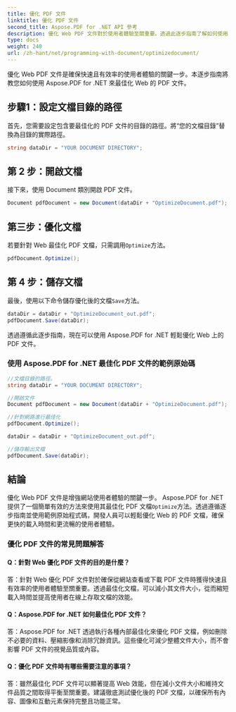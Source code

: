 ```yaml
---
title: 優化 PDF 文件
linktitle: 優化 PDF 文件
second_title: Aspose.PDF for .NET API 參考
description: 優化 Web PDF 文件對於使用者體驗至關重要。透過此逐步指南了解如何使用 Aspose.PDF for .NET 進行此操作。
type: docs
weight: 240
url: /zh-hant/net/programming-with-document/optimizedocument/
---
```

優化 Web PDF 文件是確保快速且有效率的使用者體驗的關鍵一步。本逐步指南將教您如何使用 Aspose.PDF for .NET 來最佳化 Web 的 PDF 文件。

## 步驟1：設定文檔目錄的路徑

首先，您需要設定包含要最佳化的 PDF 文件的目錄的路徑。將“您的文檔目錄”替換為目錄的實際路徑。

```csharp
string dataDir = "YOUR DOCUMENT DIRECTORY";
```

## 第 2 步：開啟文檔

接下來，使用 Document 類別開啟 PDF 文件。

```csharp
Document pdfDocument = new Document(dataDir + "OptimizeDocument.pdf");
```

## 第三步：優化文檔

若要針對 Web 最佳化 PDF 文檔，只需調用`Optimize`方法。

```csharp
pdfDocument.Optimize();
```

## 第 4 步：儲存文檔

最後，使用以下命令儲存優化後的文檔`Save`方法。

```csharp
dataDir = dataDir + "OptimizeDocument_out.pdf";
pdfDocument.Save(dataDir);
```

透過遵循此逐步指南，現在可以使用 Aspose.PDF for .NET 輕鬆優化 Web 上的 PDF 文件。

### 使用 Aspose.PDF for .NET 最佳化 PDF 文件的範例原始碼

```csharp
//文檔目錄的路徑。
string dataDir = "YOUR DOCUMENT DIRECTORY";

//開啟文件
Document pdfDocument = new Document(dataDir + "OptimizeDocument.pdf");

//針對網路進行最佳化
pdfDocument.Optimize();

dataDir = dataDir + "OptimizeDocument_out.pdf";

//儲存輸出文檔
pdfDocument.Save(dataDir);
```

## 結論

優化 Web PDF 文件是增強網站使用者體驗的關鍵一步。 Aspose.PDF for .NET 提供了一個簡單有效的方法來使用其最佳化 PDF 文檔`Optimize`方法。透過遵循逐步指南並使用範例原始程式碼，開發人員可以輕鬆優化 Web 的 PDF 文檔，確保更快的載入時間和更流暢的使用者體驗。

### 優化 PDF 文件的常見問題解答

#### Q：針對 Web 優化 PDF 文件的目的是什麼？

答：針對 Web 優化 PDF 文件對於確保從網站查看或下載 PDF 文件時獲得快速且有效率的使用者體驗至關重要。透過最佳化文檔，可以減小其文件大小，從而縮短載入時間並提高使用者在線上存取文檔的效能。

#### Q：Aspose.PDF for .NET 如何最佳化 PDF 文件？

答：Aspose.PDF for .NET 透過執行各種內部最佳化來優化 PDF 文檔，例如刪除不必要的資料、壓縮影像和消除冗餘資訊。這些優化可減少整體文件大小，而不會影響 PDF 文件的視覺品質或內容。

#### Q：優化 PDF 文件時有哪些需要注意的事項？

答：雖然最佳化 PDF 文件可以顯著提高 Web 效能，但在減小文件大小和維持文件品質之間取得平衡至關重要。建議徹底測試優化後的 PDF 文檔，以確保所有內容、圖像和互動元素保持完整且功能正常。
